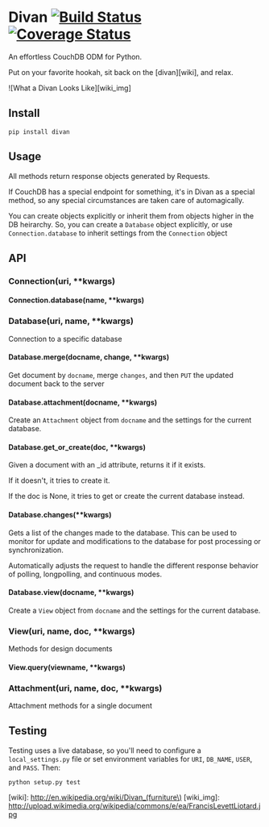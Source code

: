# Divan [![Build Status](https://travis-ci.org/garbados/divan.png)](https://travis-ci.org/garbados/divan) [![Coverage Status](https://coveralls.io/repos/garbados/divan/badge.png)](https://coveralls.io/r/garbados/divan)

An effortless CouchDB ODM for Python.

Put on your favorite hookah, sit back on the [divan][wiki], and relax.

![What a Divan Looks Like][wiki_img]

## Install

    pip install divan
    
## Usage

All methods return response objects generated by Requests.

If CouchDB has a special endpoint for something, it's in Divan as a special method, so any special circumstances are taken care of automagically.

You can create objects explicitly or inherit them from objects higher in the DB heirarchy. So, you can create a `Database` object explicitly, or use `Connection.database` to inherit settings from the `Connection` object

## API

### Connection(uri, **kwargs)

#### Connection.database(name, **kwargs)

### Database(uri, name, **kwargs)

Connection to a specific database

#### Database.merge(docname, change, **kwargs)

Get document by `docname`, merge `changes`, 
and then `PUT` the updated document back to the server

#### Database.attachment(docname, **kwargs)

Create an `Attachment` object from `docname` and the settings
for the current database.

#### Database.get_or_create(doc, **kwargs)

Given a document with an _id attribute, returns it if it exists.

If it doesn't, it tries to create it.

If the doc is None, it tries to get or create the current database instead.

#### Database.changes(**kwargs)

Gets a list of the changes made to the database. This can be used to monitor for update and modifications to the database for post processing or synchronization.

Automatically adjusts the request to handle the different response behavior of polling, longpolling, and continuous modes.

#### Database.view(docname, **kwargs)

Create a `View` object from `docname` and the settings
for the current database.

### View(uri, name, doc, **kwargs)

Methods for design documents

#### View.query(viewname, **kwargs)

### Attachment(uri, name, doc, **kwargs)

Attachment methods for a single document


## Testing

Testing uses a live database, so you'll need to configure a `local_settings.py` file or set environment variables for `URI`, `DB_NAME`, `USER`, and `PASS`. Then:

    python setup.py test

[wiki]: http://en.wikipedia.org/wiki/Divan_(furniture\)
[wiki_img]: http://upload.wikimedia.org/wikipedia/commons/e/ea/FrancisLevettLiotard.jpg